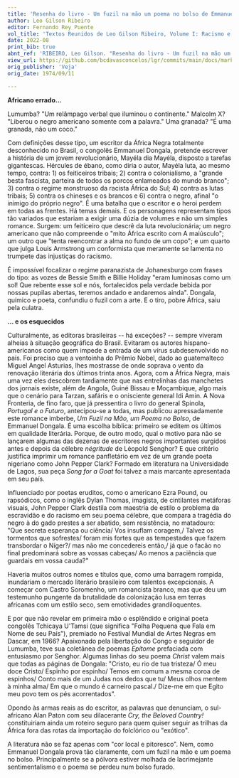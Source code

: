 ```yaml
---
title: 'Resenha do livro - Um fuzil na mão um poema no bolso de Emmanuel Dongala'
author: Leo Gilson Ribeiro
editor: Fernando Rey Puente
vol_title: 'Textos Reunidos de Leo Gilson Ribeiro, Volume I: Racismo e literatura negra'
date: 2022-08
print_bib: true
abnt_ref: 'RIBEIRO, Leo Gilson. "Resenha do livro - Um fuzil na mão um poema no bolso de Emmanuel Dongala". In PUENTE, Fernando Rey (org.) <em>Textos Reunidos de Leo Gilson Ribeiro, Volume 1: Racismo e literatura negra</em>, 2022. Publicação original: Veja, 1974/09/11. URL: <a href="yml_view_url">https://github.com/bcdavasconcelos/lgr/commits/main/docs/markdown/volume-1/03-literatura-africana/13-resenha-do-livro-um-fuzil-na-mao-um-poema-no-bolso-de-emmanuel-dongala</a>'
view_url: https://github.com/bcdavasconcelos/lgr/commits/main/docs/markdown/volume-1/03-literatura-africana/13-resenha-do-livro-um-fuzil-na-mao-um-poema-no-bolso-de-emmanuel-dongala
orig_publisher: 'Veja'
orig_date: 1974/09/11

---
```


**Africano errado...**

Lumumba? "Um relâmpago verbal que iluminou o continente." Malcolm X? "Liberou o negro americano somente com a palavra." Uma granada? "É uma granada, não um coco."

Com definições desse tipo, um escritor da África Negra totalmente desconhecido no Brasil, o congolês Emmanuel Dongala, pretende escrever a história de um jovem revolucionário, Mayéla dia Mayéla, disposto a tarefas gigantescas. Hércules de ébano, como diria o autor, Mayéla luta, ao mesmo tempo, contra: 1) os feiticeiros tribais; 2) contra o colonialismo, a "grande besta fascista, parteira de todos os porcos enlameados do mundo branco"; 3) contra o regime monstruoso da racista África do Sul; 4) contra as lutas tribais; 5) contra os chineses e os brancos e 6) contra o negro, afinal "o inimigo do próprio negro". É uma batalha que o escritor e o heroi perdem em todas as frentes. Há temas demais. E os personagens representam tipos tão variados que estariam a exigir uma dúzia de volumes e não um simples romance. Surgem: um feiticeiro que descrê da luta revolucionária; um negro americano que não compreende o "mito África escrito com A maiúsculo"; um outro que "tenta reencontrar a alma no fundo de um copo"; e um quarto que julga Louis Armstrong um conformista que meramente se lamenta no trumpete das injustiças do racismo.

É impossível focalizar o regime paranazista de Johanesburgo com frases do tipo: as vozes de Bessie Smith e Billie Holiday "eram luminosas como um sol! Que rebente esse sol e nós, fortalecidos pela verdade bebida por nossas pupilas abertas, teremos andado e andaremos ainda". Dongala, químico e poeta, confundiu o fuzil com a arte. E o tiro, pobre África, saiu pela culatra.

**\... e os esquecidos**

Culturalmente, as editoras brasileiras -- há exceções? -- sempre viveram alheias à situação geográfica do Brasil. Evitaram os autores hispano-americanos como quem impede a entrada de um vírus subdesenvolvido no país. Foi preciso que a ventoinha do Prêmio Nobel, dado ao guatemalteco Miguel Angel Asturias, lhes mostrasse de onde soprava o vento da renovação literária dos últimos trinta anos. Agora, com a África Negra, mais uma vez eles descobrem tardiamente que nas entrelinhas das manchetes dos jornais existe, além de Angola, Guiné Bissau e Moçambique, algo mais que o cenário para Tarzan, safáris e o onisciente general Idi Amin. A Nova Fronteria, de fino faro, que já pressentira o livro do general Spinola, *Portugal e o Futuro*, antecipou-se a todas, mas publicou apressadamente este romance imberbe, *Um Fuzil na Mão, um Poema no Bolso*, de Emmanuel Dongala. É uma escolha bíblica: primeiro se editem os últimos em qualidade literária. Porque, de outro modo, qual o motivo para não se lançarem algumas das dezenas de escritores negros importantes surgidos antes e depois da célebre *négritude* de Léopold Senghor? E que critério justifica imprimir um romance panfletário em vez de um grande poeta nigeriano como John Pepper Clark? Formado em literatura na Universidade de Lagos, sua peça *Song for a Goat* foi talvez a mais marcante apresentada em seu país.

Influenciado por poetas eruditos, como o americano Ezra Pound, ou rapsódicos, como o inglês Dylan Thomas, imagista, de cintilantes metáforas visuais, John Pepper Clark destila com maestria de estilo o problema da escravidão e do racismo em seu poema célebre, que compara a tragédia do negro à do gado prestes a ser abatido, sem resistência, no matadouro: "Que secreta esperança ou ciência/ Vos insuflam coragem,/ Talvez os tormentos que sofrestes/ foram mis fortes que as tempestades que fazem transbordar o Níger?/ mas não me concedereis então,/ já que o facão no final predominará sobre as vossas cabeças/ Ao menos a paciência que guardais em vossa cauda?"

Haveria muitos outros nomes e títulos que, como uma barragem rompida, inundariam o mercado literário brasileiro com talentos excepcionais. A começar com Castro Soromenho, um romancista branco, mas que deu um testemunho pungente da brutalidade da colonização lusa em terras africanas com um estilo seco, sem emotividades grandiloquentes.

E por que não revelar em primeira mão o esplêndido e original poeta congolês Tchicaya U'Tamsi (que significa "Folha Pequena que Fala em Nome de seu País"), premiado no Festival Mundial de Artes Negras em Dascar, em 1966? Apaixonado pela libertação do Congo e seguidor de Lumumba, teve sua coletânea de poemas *Epítome* prefaciada com entusiasmo por Senghor. Algumas linhas do seu poema *Christ* valem mais que todas as páginas de Dongala: "Cristo, eu rio de tua tristeza/ Ó meu doce Cristo/ Espinho por espinho/ Temos em comum a mesma coroa de espinhos/ Conto mais de um Judas nos dedos que tu/ Meus olhos mentem à minha alma/ Em que o mundo é carneiro pascal./ Dize-me em que Egito meu povo tem os pés acorrentados".

Opondo às armas reais as do escritor, as palavras que denunciam, o sul-africano Alan Paton com seu dilacerante *Cry, the Beloved Country!* constituiriam ainda um roteiro seguro para quem quiser seguir as trilhas da África fora das rotas da importação do folclórico ou "exótico".

A literatura não se faz apenas com "cor local e pitoresco". Nem, como Emmanuel Dongala prova tão claramente, com um fuzil na mão e um poema no bolso. Principalmente se a pólvora estiver molhada de lacrimejante sentimentalismo e o poema se perdeu num bolso furado.
